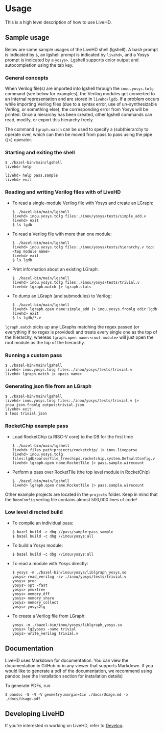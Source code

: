 # Usage

This is a high level description of how to use LiveHD.

## Sample usage

Below are some sample usages of the LiveHD shell (lgshell).  A bash prompt is indicated by `$`, an lgshell prompt is indicated by `livehd>`, and a Yosys prompt is indicated by a `yosys>`.  Lgshell supports color output and autocompletion using the tab key.

### General concepts

When Verilog file(s) are imported into lgshell through the `inou.yosys.tolg` command (see below for examples), the Verilog modules get converted to an internal representation and are stored in `livehd/lgdb`.  If a problem occurs while importing Verilog files (due to a syntax error, use of un-synthesizable Verilog, or something else), the corresponding error from Yosys will be printed.  Once a hierarchy has been created, other lgshell commands can read, modify, or export this hierarchy freely.

The command `lgraph.match` can be used to specify a (sub)hierarchy to operate over, which can then be moved from pass to pass using the pipe (`|>`) operator.

### Starting and exiting the shell

```
$ ./bazel-bin/main/lgshell
livehd> help
  ...
livehd> help pass.sample
livehd> exit
```

### Reading and writing Verilog files with of LiveHD
- To read a single-module Verilog file with Yosys and create an LGraph:
  ```
  $ ./bazel-bin/main/lgshell
  livehd> inou.yosys.tolg files:./inou/yosys/tests/simple_add.v
  livehd> exit
  $ ls lgdb
  ```
- To read a Verilog file with more than one module:
  ```
  $ ./bazel-bin/main/lgshell
  livehd> inou.yosys.tolg files:./inou/yosys/tests/hierarchy.v top:<top module name>
  livehd> exit
  $ ls lgdb
  ```
- Print information about an existing LGraph:
  ```
  $ ./bazel-bin/main/lgshell
  livehd> inou.yosys.tolg files:./inou/yosys/tests/trivial.v
  livehd> lgraph.match |> lgraph.stats
  ```
- To dump an LGraph (and submodules) to Verilog:
  ```
  $ ./bazel-bin/main/lgshell
  livehd> lgraph.open name:simple_add |> inou.yosys.fromlg odir:lgdb
  livehd> exit
  $ ls lgdb/*.v
  ```
`lgraph.match` picks up any LGraphs matching the regex passed (or everything if no regex is provided) and treats every single one as the top of the hierarchy, whereas `lgraph.open name:<root module>` will just open the root module as the top of the hierarchy.

### Running a custom pass

```
$ ./bazel-bin/main/lgshell
livehd> inou.yosys.tolg files:./inou/yosys/tests/trivial.v
livehd> lgraph.match |> <pass name>
```

### Generating json file from an LGraph

```
$ ./bazel-bin/main/lgshell
livehd> inou.yosys.tolg files:./inou/yosys/tests/trivial.v |> inou.json.fromlg output:trivial.json
livehd> exit
$ less trivial.json
```

### RocketChip example pass

- Load RocketChip (a RISC-V core) to the DB for the first time
  ```
  $ ./bazel-bin/main/lgshell
  livehd> files path:projects/rocketchip/ |> inou.liveparse
  livehd> inou.yosys.tolg files:lgdb/parse/file_freechips.rocketchip.system.DefaultConfig.v
  livehd> lgraph.open name:RocketTile |> pass.sample.wirecount
  ```
- Perform a pass over RocketTile (the top level module in RocketChip)
  ```
  $ ./bazel-bin/main/lgshell
  livehd> lgraph.open name:RocketTile |> pass.sample.wirecount
  ```
Other example projects are located in the `projects` folder.  Keep in mind that the `BoomConfig` verilog file contains almost 500,000 lines of code!

### Low level directed build

- To compile an individual pass:
  ```
  $ bazel build -c dbg //pass/sample:pass_sample
  $ bazel build -c dbg //inou/yosys:all
  ```
- To build a Yosys module:
  ```
  $ bazel build -c dbg //inou/yosys:all
  ```
- To read a module with Yosys directly:
  ```
  $ yosys -m ./bazel-bin/inou/yosys/liblgraph_yosys.so
  yosys> read_verilog -sv ./inou/yosys/tests/trivial.v
  yosys> proc
  yosys> opt -fast
  yosys> pmuxtree
  yosys> memory_dff
  yosys> memory_share
  yosys> memory_collect
  yosys> yosys2lg
  ```
- To create a Verilog file from LGraph:
  ```
  yosys -m ./bazel-bin/inou/yosys/liblgraph_yosys.so
  yosys> lg2yosys -name trivial
  yosys> write_verilog trivial.v
  ```

## Documentation

LiveHD uses Markdown for documentation.  You can view the documentation in GitHub or in any viewer that supports Markdown.  If you would like to generate a pdf of the documentation, we recommend using pandoc (see the Installation section for installation details)

To generate PDFs, run
```
$ pandoc -S -N -V geometry:margin=1in ./docs/Usage.md -o ./docs/Usage.pdf
```

## Developing LiveHD

If you're interested in working on LiveHD, refer to [Develop](./Develop.md).

